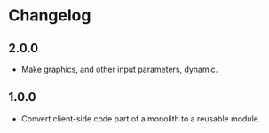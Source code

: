 # Changelog

## 2.0.0
- Make graphics, and other input parameters, dynamic.

## 1.0.0
- Convert client-side code part of a monolith to a reusable module.
